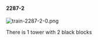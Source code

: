 #### 2287-2
![train-2287-2-0.png](https://github.com/lil-lab/nlvr/raw/master/nlvr/train/images/52/train-2287-2-0.png "train-2287-2-0.png")

There is 1 tower with 2 black blocks